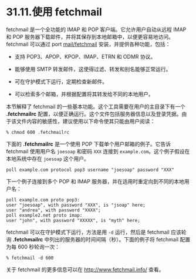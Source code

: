 # 31.11.使用 fetchmail

fetchmail 是一个全功能的 IMAP 和 POP 客户端。它允许用户自动从远程 IMAP 和 POP 服务器下载邮件，并将其保存到本地邮箱中，以便更容易地访问。fetchmail 可以通过 port [mail/fetchmail](https://cgit.freebsd.org/ports/tree/mail/fetchmail/pkg-descr) 安装，并提供各种功能，包括：

- 支持 POP3、APOP、KPOP、IMAP、ETRN 和 ODMR 协议。

- 能够使用 SMTP 转发邮件，这使得过滤、转发和别名能够正常运行。

- 可在守护模式下运行，定期检查新邮件。

- 可以检索多个邮箱，并根据配置将其转发给不同的本地用户。

本节解释了 fetchmail 的一些基本功能。这个工具需要在用户的主目录下有一个 **.fetchmailrc** 配置，以便正确运行。这个文件包括服务器信息以及登录凭据。由于该文件内容的敏感性，建议使用以下命令使其只能由用户阅读：

```shell-sessionl
% chmod 600 .fetchmailrc
```

下面的 **.fetchmailrc** 是一个使用 POP 下载单个用户邮箱的例子。它告诉 fetchmail 使用用户名 `joesoap` 和密码 `XXX` 连接到 `example.com`。这个例子假设在本地系统中存在 `joesoap` 这个用户。

```shell-sessionl
poll example.com protocol pop3 username "joesoap" password "XXX"
```

下一个例子连接到多个 POP 和 IMAP 服务器，并在适用时重定向到不同的本地用户名：

```shell-sessionl
poll example.com proto pop3:
user "joesoap", with password "XXX", is "jsoap" here;
user "andrea", with password "XXXX";
poll example2.net proto imap:
user "john", with password "XXXXX", is "myth" here;
```

fetchmail 可以在守护模式下运行，方法是用 `-d` 运行，然后是 fetchmail 应该轮询 **.fetchmailrc** 中列出的服务器的时间间隔（秒）。下面的例子将 fetchmail 配置为每 600 秒轮询一次：

```shell-sessionl
% fetchmail -d 600
```

关于 fetchmail 的更多信息可以在 <http://www.fetchmail.info/> 查看。

